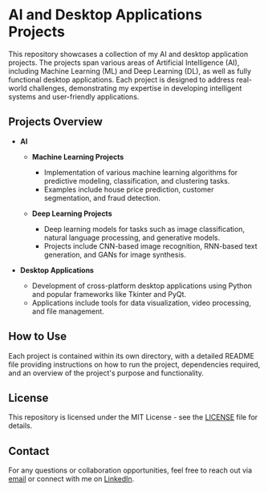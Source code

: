 # AI and Desktop Applications Projects

This repository showcases a collection of my AI and desktop application projects. The projects span various areas of Artificial Intelligence (AI), including Machine Learning (ML) and Deep Learning (DL), as well as fully functional desktop applications. Each project is designed to address real-world challenges, demonstrating my expertise in developing intelligent systems and user-friendly applications.

## Projects Overview

- **AI**
  - **Machine Learning Projects**
    - Implementation of various machine learning algorithms for predictive modeling, classification, and clustering tasks.
    - Examples include house price prediction, customer segmentation, and fraud detection.
  
  - **Deep Learning Projects**
    - Deep learning models for tasks such as image classification, natural language processing, and generative models.
    - Projects include CNN-based image recognition, RNN-based text generation, and GANs for image synthesis.

- **Desktop Applications**
  - Development of cross-platform desktop applications using Python and popular frameworks like Tkinter and PyQt.
  - Applications include tools for data visualization, video processing, and file management.

## How to Use

Each project is contained within its own directory, with a detailed README file providing instructions on how to run the project, dependencies required, and an overview of the project's purpose and functionality.

## License

This repository is licensed under the MIT License - see the [LICENSE](LICENSE) file for details.

## Contact

For any questions or collaboration opportunities, feel free to reach out via [email](mailto:Mohameed.Abdalkadeer@gmail.com) or connect with me on [LinkedIn](https://www.linkedin.com/in/mo-abdalkader/).

